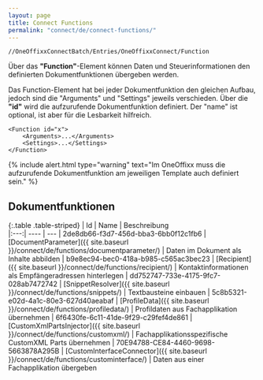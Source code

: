 ```yaml
---
layout: page
title: Connect Functions
permalink: "connect/de/connect-functions/"
---
```


    //OneOffixxConnectBatch/Entries/OneOffixxConnect/Function

Über das __"Function"__-Element können Daten und Steuerinformationen den definierten Dokumentfunktionen übergeben werden.
  
Das Function-Element hat bei jeder Dokumentfunktion den gleichen Aufbau, jedoch sind die "Arguments" und "Settings" jeweils verschieden. Über die __"id"__ wird die aufzurufende Dokumentfunktion definiert. Der "name" ist optional, ist aber für die Lesbarkeit hilfreich.

	<Function id="x">
		<Arguments>...</Arguments>
		<Settings>...</Settings>
	</Function>
 
{% include alert.html type="warning" text="Im OneOffixx muss die aufzurufende Dokumentfunktion am jeweiligen Template auch definiert sein." %}
 
## Dokumentfunktionen 

{:.table .table-striped}
| Id  | Name | Beschreibung                      
|:---:| ---- | ---
| 2de8db66-f3d7-456d-bba3-6bb0f12c1fb6 | [DocumentParameter]({{ site.baseurl }}/connect/de/functions/documentparameter/) | Daten im Dokument als Inhalte abbilden
| b9e8ec94-bec0-418a-b985-c565ac3bec23 | [Recipient]({{ site.baseurl }}/connect/de/functions/recipient/) | Kontaktinformationen als Empfängeradressen hinterlegen
| dd752747-733e-4175-9fc7-028ab7472742 | [SnippetResolver]({{ site.baseurl }}/connect/de/functions/snippets/) | Textbausteine einbauen
| 5c8b5321-e02d-4a1c-80e3-627d40aeabaf | [ProfileData]({{ site.baseurl }}/connect/de/functions/profiledata/) | Profildaten aus Fachapplikation übernehmen
| 6f6430fe-6c11-41de-9f29-c29fef4de861 | [CustomXmlPartsInjector]({{ site.baseurl }}/connect/de/functions/customxml/) | Fachapplikationsspezifische CustomXML Parts übernehmen
| 70E94788-CE84-4460-9698-5663878A295B | [CustomInterfaceConnector]({{ site.baseurl }}/connect/de/functions/custominterface/) | Daten aus einer Fachapplikation übergeben
